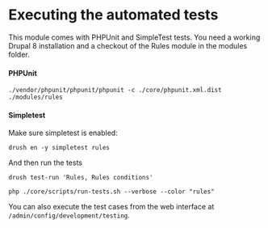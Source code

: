 # Executing the automated tests

This module comes with PHPUnit and SimpleTest tests. You need a working Drupal 8
installation and a checkout of the Rules module in the modules folder.

#### PHPUnit

    ./vendor/phpunit/phpunit/phpunit -c ./core/phpunit.xml.dist ./modules/rules

#### Simpletest

Make sure simpletest is enabled:

    drush en -y simpletest rules

And then run the tests

    drush test-run 'Rules, Rules conditions'

    php ./core/scripts/run-tests.sh --verbose --color "rules"

You can also execute the test cases from the web interface at ``/admin/config/development/testing``.
